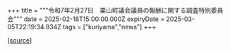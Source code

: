 +++
title = """令和7年2月27日　栗山町議会議員の報酬に関する調査特別委員会"""
date = 2025-02-18T15:00:00.000Z
expiryDate = 2025-03-05T22:19:34.934Z
tags = ["kuriyama","news"]
+++


[[source]](https://www.town.kuriyama.hokkaido.jp/site/gikai/29931.html)
